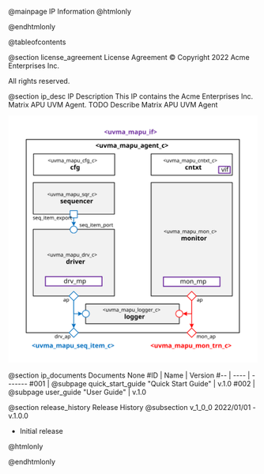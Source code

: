 @mainpage IP Information
@htmlonly
<div class="autonumbering">
@endhtmlonly



@tableofcontents



@section license_agreement License Agreement
© Copyright 2022 Acme Enterprises Inc.

All rights reserved.



@section ip_desc IP Description
This IP contains the Acme Enterprises Inc. Matrix APU UVM Agent.
TODO Describe Matrix APU UVM Agent

![uvma_mapu_agent_c Block Diagram](agent_block_diagram.svg)



@section ip_documents Documents
None
#ID | Name | Version
#-- | ---- | -------
#001 | @subpage quick_start_guide "Quick Start Guide" | v.1.0
#002 | @subpage user_guide "User Guide" | v.1.0





@section release_history Release History
@subsection v_1_0_0 2022/01/01 - v.1.0.0
- Initial release



@htmlonly
</div>
@endhtmlonly